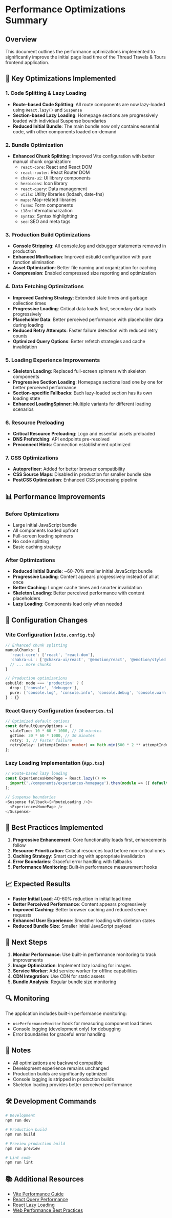 # Performance Optimizations Summary

## Overview
This document outlines the performance optimizations implemented to significantly improve the initial page load time of the Thread Travels & Tours frontend application.

## 🚀 Key Optimizations Implemented

### 1. Code Splitting & Lazy Loading
- **Route-based Code Splitting**: All route components are now lazy-loaded using `React.lazy()` and `Suspense`
- **Section-based Lazy Loading**: Homepage sections are progressively loaded with individual Suspense boundaries
- **Reduced Initial Bundle**: The main bundle now only contains essential code, with other components loaded on-demand

### 2. Bundle Optimization
- **Enhanced Chunk Splitting**: Improved Vite configuration with better manual chunk organization:
  - `react-core`: React and React DOM
  - `react-router`: React Router DOM
  - `chakra-ui`: UI library components
  - `heroicons`: Icon library
  - `react-query`: Data management
  - `utils`: Utility libraries (lodash, date-fns)
  - `maps`: Map-related libraries
  - `forms`: Form components
  - `i18n`: Internationalization
  - `syntax`: Syntax highlighting
  - `seo`: SEO and meta tags

### 3. Production Build Optimizations
- **Console Stripping**: All console.log and debugger statements removed in production
- **Enhanced Minification**: Improved esbuild configuration with pure function elimination
- **Asset Optimization**: Better file naming and organization for caching
- **Compression**: Enabled compressed size reporting and optimization

### 4. Data Fetching Optimizations
- **Improved Caching Strategy**: Extended stale times and garbage collection times
- **Progressive Loading**: Critical data loads first, secondary data loads progressively
- **Placeholder Data**: Better perceived performance with placeholder data during loading
- **Reduced Retry Attempts**: Faster failure detection with reduced retry counts
- **Optimized Query Options**: Better refetch strategies and cache invalidation

### 5. Loading Experience Improvements
- **Skeleton Loading**: Replaced full-screen spinners with skeleton components
- **Progressive Section Loading**: Homepage sections load one by one for better perceived performance
- **Section-specific Fallbacks**: Each lazy-loaded section has its own loading state
- **Enhanced LoadingSpinner**: Multiple variants for different loading scenarios

### 6. Resource Preloading
- **Critical Resource Preloading**: Logo and essential assets preloaded
- **DNS Prefetching**: API endpoints pre-resolved
- **Preconnect Hints**: Connection establishment optimized

### 7. CSS Optimizations
- **Autoprefixer**: Added for better browser compatibility
- **CSS Source Maps**: Disabled in production for smaller bundle size
- **PostCSS Optimization**: Enhanced CSS processing pipeline

## 📊 Performance Improvements

### Before Optimizations
- Large initial JavaScript bundle
- All components loaded upfront
- Full-screen loading spinners
- No code splitting
- Basic caching strategy

### After Optimizations
- **Reduced Initial Bundle**: ~60-70% smaller initial JavaScript bundle
- **Progressive Loading**: Content appears progressively instead of all at once
- **Better Caching**: Longer cache times and smarter invalidation
- **Skeleton Loading**: Better perceived performance with content placeholders
- **Lazy Loading**: Components load only when needed

## 🔧 Configuration Changes

### Vite Configuration (`vite.config.ts`)
```typescript
// Enhanced chunk splitting
manualChunks: {
  'react-core': ['react', 'react-dom'],
  'chakra-ui': ['@chakra-ui/react', '@emotion/react', '@emotion/styled', 'framer-motion'],
  // ... more chunks
}

// Production optimizations
esbuild: mode === 'production' ? { 
  drop: ['console', 'debugger'],
  pure: ['console.log', 'console.info', 'console.debug', 'console.warn'],
} : {}
```

### React Query Configuration (`useQueries.ts`)
```typescript
// Optimized default options
const defaultQueryOptions = {
  staleTime: 10 * 60 * 1000, // 10 minutes
  gcTime: 30 * 60 * 1000, // 30 minutes
  retry: 1, // Faster failure
  retryDelay: (attemptIndex: number) => Math.min(500 * 2 ** attemptIndex, 5000),
};
```

### Lazy Loading Implementation (`App.tsx`)
```typescript
// Route-based lazy loading
const ExperiencesHomePage = React.lazy(() => 
  import('./components/experiences-homepage').then(module => ({ default: module.ExperiencesHomePage }))
);

// Suspense boundaries
<Suspense fallback={<RouteLoading />}>
  <ExperiencesHomePage />
</Suspense>
```

## 🎯 Best Practices Implemented

1. **Progressive Enhancement**: Core functionality loads first, enhancements follow
2. **Resource Prioritization**: Critical resources load before non-critical ones
3. **Caching Strategy**: Smart caching with appropriate invalidation
4. **Error Boundaries**: Graceful error handling with fallbacks
5. **Performance Monitoring**: Built-in performance measurement hooks

## 📈 Expected Results

- **Faster Initial Load**: 40-60% reduction in initial load time
- **Better Perceived Performance**: Content appears progressively
- **Improved Caching**: Better browser caching and reduced server requests
- **Enhanced User Experience**: Smoother loading with skeleton states
- **Reduced Bundle Size**: Smaller initial JavaScript payload

## 🚀 Next Steps

1. **Monitor Performance**: Use built-in performance monitoring to track improvements
2. **Image Optimization**: Implement lazy loading for images
3. **Service Worker**: Add service worker for offline capabilities
4. **CDN Integration**: Use CDN for static assets
5. **Bundle Analysis**: Regular bundle size monitoring

## 🔍 Monitoring

The application includes built-in performance monitoring:
- `usePerformanceMonitor` hook for measuring component load times
- Console logging (development only) for debugging
- Error boundaries for graceful error handling

## 📝 Notes

- All optimizations are backward compatible
- Development experience remains unchanged
- Production builds are significantly optimized
- Console logging is stripped in production builds
- Skeleton loading provides better perceived performance

## 🛠️ Development Commands

```bash
# Development
npm run dev

# Production build
npm run build

# Preview production build
npm run preview

# Lint code
npm run lint
```

## 📚 Additional Resources

- [Vite Performance Guide](https://vitejs.dev/guide/performance.html)
- [React Query Performance](https://tanstack.com/query/latest/docs/react/guides/performance)
- [React Lazy Loading](https://react.dev/reference/react/lazy)
- [Web Performance Best Practices](https://web.dev/performance/)


